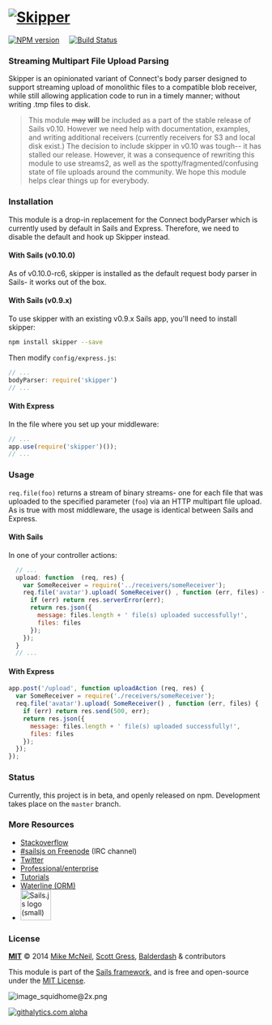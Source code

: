 # [![Skipper](http://i.imgur.com/P6gptnI.png)](https://github.com/balderdashy/skipper)

[![NPM version](https://badge.fury.io/js/skipper.png)](http://badge.fury.io/js/skipper) &nbsp; &nbsp;
[![Build Status](https://travis-ci.org/balderdashy/skipper.svg?branch=master)](https://travis-ci.org/balderdashy/skipper)

### Streaming Multipart File Upload Parsing 

Skipper is an opinionated variant of Connect's body parser designed to support streaming upload of monolithic files to a compatible blob receiver, while still allowing application code to run in a timely manner; without writing .tmp files to disk.

> This module ~~may~~ **will** be included as a part of the stable release of Sails v0.10.  However we need help with documentation, examples, and writing additional receivers (currently receivers for S3 and local disk exist.)
> The decision to include skipper in v0.10 was tough-- it has stalled our release.  However, it was a consequence of rewriting this module to use streams2, as well as the spotty/fragmented/confusing state of file uploads around the community.  We hope this module helps clear things up for everybody.



### Installation

This module is a drop-in replacement for the Connect bodyParser which is currently used by default in Sails and Express.  Therefore, we need to disable the default and hook up Skipper instead.

#### With Sails (v0.10.0)

As of v0.10.0-rc6, skipper is installed as the default request body parser in Sails- it works out of the box.


#### With Sails (v0.9.x)

To use skipper with an existing v0.9.x Sails app, you'll need to install skipper:

```sh
npm install skipper --save
```
 
Then modify `config/express.js`:

```javascript
// ...
bodyParser: require('skipper')
// ...
```

#### With Express

In the file where you set up your middleware:

```javascript
// ...
app.use(require('skipper')());
// ...
```


### Usage

`req.file(foo)` returns a stream of binary streams- one for each file that was uploaded to the specified parameter (`foo`) via an HTTP multipart file upload.  As is true with most middleware, the usage is identical between Sails and Express.

#### With Sails

In one of your controller actions:

```javascript
  // ...
  upload: function  (req, res) {
    var SomeReceiver = require('../receivers/someReceiver');
    req.file('avatar').upload( SomeReceiver() , function (err, files) {
      if (err) return res.serverError(err);
      return res.json({
        message: files.length + ' file(s) uploaded successfully!',
        files: files
      });
    });
  }
  // ...
```

#### With Express

```javascript
app.post('/upload', function uploadAction (req, res) {
  var SomeReceiver = require('./receivers/someReceiver');
  req.file('avatar').upload( SomeReceiver() , function (err, files) {
    if (err) return res.send(500, err);
    return res.json({
      message: files.length + ' file(s) uploaded successfully!',
      files: files
    });
  });
});
```

### Status

Currently, this project is in beta, and openly released on npm.  Development takes place on the `master` branch.


### More Resources

- [Stackoverflow](http://stackoverflow.com/questions/tagged/sails.js)
- [#sailsjs on Freenode](http://webchat.freenode.net/) (IRC channel)
- [Twitter](https://twitter.com/sailsjs)
- [Professional/enterprise](https://github.com/balderdashy/sails-docs/blob/master/FAQ.md#are-there-professional-support-options)
- [Tutorials](https://github.com/balderdashy/sails-docs/blob/master/FAQ.md#where-do-i-get-help)
- [Waterline (ORM)](http://github.com/balderdashy/waterline)
- <a href="http://sailsjs.org" target="_blank" title="Node.js framework for building realtime APIs."><img src="https://github-camo.global.ssl.fastly.net/9e49073459ed4e0e2687b80eaf515d87b0da4a6b/687474703a2f2f62616c64657264617368792e6769746875622e696f2f7361696c732f696d616765732f6c6f676f2e706e67" width=60 alt="Sails.js logo (small)"/></a>


### License

**[MIT](./LICENSE)**
&copy; 2014
[Mike McNeil](http://michaelmcneil.com), [Scott Gress](https://github.com/sgress454), [Balderdash](http://balderdash.co) & contributors

This module is part of the [Sails framework](http://sailsjs.org), and is free and open-source under the [MIT License](http://sails.mit-license.org/).


![image_squidhome@2x.png](http://i.imgur.com/RIvu9.png) 
 

[![githalytics.com alpha](https://cruel-carlota.pagodabox.com/a22d3919de208c90c898986619efaa85 "githalytics.com")](http://githalytics.com/balderdashy/file-parser)
